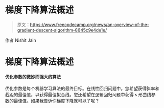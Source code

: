 # 梯度下降算法概述

> 原文：<https://www.freecodecamp.org/news/an-overview-of-the-gradient-descent-algorithm-8645c9e4de1e/>

作者 Nishit Jain

# **梯度下降算法概述**

#### 优化参数的微妙而强大的算法

优化参数是每个机器学习算法的最终目标。在线性回归问题中，您希望获得斜率和截距的最佳值，以获得最佳拟合线。您还希望在逻辑回归问题中获得 s 形曲线参数的最佳值。如果我告诉你梯度下降就可以了呢？